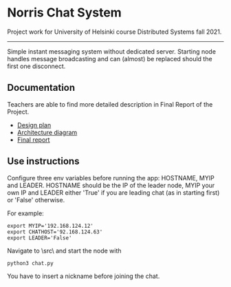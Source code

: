 # Norris Chat System

Project work for University of Helsinki course Distributed Systems fall 2021.

***

Simple instant messaging system without dedicated server. Starting node handles message broadcasting and can (almost) be replaced should the first one disconnect.


## Documentation

Teachers are able to find more detailed description in Final Report of the Project.

- [Design plan](https://github.com/kriskrok/norris-chat-system/blob/main/documents/design_plan.md)
- [Architecture diagram](https://github.com/kriskrok/norris-chat-system/blob/main/documents/updated_architecture-diagram.svg)
- [Final report](https://github.com/kriskrok/norris-chat-system/blob/main/documents/group18_final_report.pdf)

## Use instructions

Configure three env variables before running the app: HOSTNAME, MYIP and LEADER. HOSTNAME should be the IP of the leader node, MYIP your own IP and LEADER either 'True' if you are leading chat (as in starting first) or 'False' otherwise.

For example:

```
export MYIP='192.168.124.12'
export CHATHOST='92.168.124.63'
export LEADER='False'
```

Navigate to \src\ and start the node with

```
python3 chat.py
```

You have to insert a nickname before joining the chat.